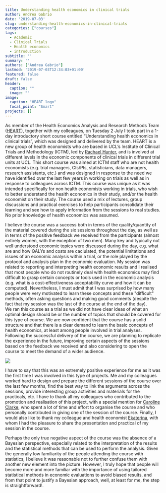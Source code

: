 ```yaml
---
title: Understanding health economics in clinical trials
author: Andrea Gabrio
date: '2019-07-03'
slug: understanding-health-economics-in-clinical-trials
categories: ["courses"]
tags:
  - Academic
  - Clinical Trials
  - Health economics
  - introduction
subtitle: ''
summary: ''
authors: ["Andrea Gabrio"]
lastmod: '2019-07-03T12:34:03+01:00'
featured: false
draft: false
header:
  caption: ""
  image: ""
image:
  caption: "HEART logo"
  focal_point: "Smart"
projects: []
---
```


As member of the Health Economics Analysis and Research Methods Team ([HEART](https://hearteam.blogspot.com/)), together with my colleagues, on Tuesday 2 July I took part in a 1-day introductory short course entitled “Understanding health economics in clinical trials”, which was designed and delivered by the team. HEART is a new group of health economists who are based in UCL’s Institute of Clinical Trials and Methodology (ICTM), led by [Rachael Hunter](https://iris.ucl.ac.uk/iris/browse/profile?upi=RMHUN48), and is involved at different levels in the economic components of clinical trials in different trial units at UCL. This short course was aimed at ICTM staff who are not health economists (e.g. trial managers, CIs/PIs, statisticians, data managers, research assistants, etc.) and was designed in response to the need we have identified over the last few years in working on trials as well as in response to colleagues across ICTM. This course was unique as it was intended specifically for non health economists working in trials, who wish to better understand the health economics in their study, and/or the health economist on their study. The course used a mix of lectures, group discussions and practical exercises to help participants consolidate their learning and see how to apply information from the sessions to real studies. No prior knowledge of health economics was assumed. 

I believe the course was a success both in terms of the quality/quantity of the material covered during the six sessions throughout the day, as well as in terms of the positive feedback we received from the participants (almost entirely women, with the exception of two men). Many key and typically not well understood economic topics were discussed during the day, e.g. what are and how QALYs and costs are caclulated, the potential limitations and issues of an economic analysis within a trial, or the role played by the protocol and analysis plan in the economic evaluation. My session was related to reporting and interpreting health economic results and I realised that most people who do not routinely deal with health economics may find difficult to grasp certain concepts or tools used in the economic analysis (e.g. what is a cost-effectiveness acceptability curve and how it can be computed). Nevertheless, I must admit that I was surprised by how many people were very motivated to learn these concepts and these "difficult" methods, often asking questions and making good comments (despite the fact that my session was the last of the course at the end of the day).      
We ran this course as a trial as we did not have clear ideas of what an optimal design should be or the number of topics that should be covered for this type of course. We are now confident that the course has a solid structure and that there is a clear demand to learn the basic concepts of health economics, at least among people involved in trial analyses. Following the successful delivery of the course, we are planning to replicate the experience in the future, improving certain aspects of the sessions based on the feedback we received and also considering to open the course to meet the demand of a wider audience.    

![](https://media.giphy.com/media/bQrVMr3CO3QaY/giphy.gif)

I have to say that this was an extremely positive experience for me as it was the first time I was involved in this type of projects. Me and my colleagues worked hard to design and prepare the different sessions of the course over the last few months, find the best way to link the arguments across the sessions, provide interesting group activities and materials for the practicals, etc. I have to thank all my colleagues who contributed to the promotion and realisation of this project, with a special mention for [Caroline Clarke](https://iris.ucl.ac.uk/iris/browse/profile?upi=CSCLA53), who spent a lot of time and effort to organise the course and who personally contributed in giving one of the session of the course. Finally, I would also like to thank my colleague and health economist [Ekaterina](https://www.ucl.ac.uk/comprehensive-clinical-trials-unit/meet-team/health-economics/junior-health-economist-ekaterina-kuznetsova), with whom I had the pleasure to share the presentation and practical of my session in the course.

Perhaps the only true negative aspect of the course was the absence of a Bayesian perspective, especially related to the interpretation of the results and the statistical methods that can be used to perform the analysis. Given the generally low familiarity of the people attending the course with statistics, I believe it was reasonable not to further confuse them with another new element into the picture. However, I truly hope that people will become more and more familiar with the importance of using tailored statistical methods in economic evaluations to avoid biased results, and from that point to justify a Bayesian approach, well, at least for me, the step is straightforward!.  










 
 
 
 
 
 
 
 
 
 
 
 












